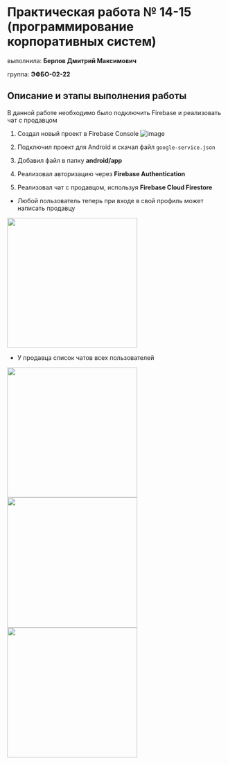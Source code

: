 # Практическая работа № 14-15 (программирование корпоративных систем)

выполнила: **Берлов Дмитрий Максимович**

группа: **ЭФБО-02-22**

## Описание и этапы выполнения работы
В данной работе необходимо было подключить Firebase и реализовать чат с продавцом

1) Создал новый проект в Firebase Console
![image](https://github.com/user-attachments/assets/65ae2369-e872-47f2-ab72-60186b7cca49)

2) Подключил проект для Android и скачал файл ```google-service.json```
3) Добавил файл в папку **android/app**
4) Реализовал авторизацию через **Firebase Authentication**
5) Реализовал чат с продавцом, используя **Firebase Cloud Firestore**

- Любой пользователь теперь при входе в свой профиль может написать продавцу
  
<img src = 'https://github.com/user-attachments/assets/091e1524-c721-47ca-b975-450bb58c55a7' width = 300 />

- У продавца список чатов всех пользователей
  

<img src = 'https://github.com/user-attachments/assets/63b7411f-4fe0-43a9-bb05-7c051812b925' width = 300 />

<img src = 'https://github.com/user-attachments/assets/88f10d7c-ffe4-4075-99c0-cd1108567d29' width = 300 />

<img src = 'https://github.com/user-attachments/assets/582c5b2a-0583-4355-a2f4-e992e684582c' width = 300 />
